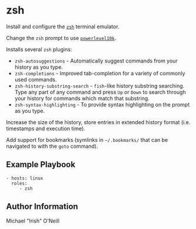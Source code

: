 # zsh

Install and configure the [`zsh`][zsh] terminal emulator.

Change the `zsh` prompt to use [`powerlevel10k`][pl10k].

Installs several `zsh` plugins:
- `zsh-autosuggestions` - Automatically suggest commands from your history as
  you type.
- `zsh-completions` - Improved tab-completion for a variety of commonly used
  commands.
- `zsh-history-substring-search` - `fish`-like history substring searching.
  Type any part of any command and press `Up` or `Down` to search through your
  history for commands which match that substring.
- `zsh-syntax-highlighting` - To provide syntax highlighting on the prompt as
  you type.

Increase the size of the history, store entries in extended history format
(i.e. timestamps and execution time).

Add support for bookmarks (symlinks in `~/.bookmarks/` that can be navigated to
with the `goto` command).

## Example Playbook

    - hosts: linux
      roles:
         - zsh

## Author Information

Michael "Irish" O'Neill

[zsh]: https://zsh.sourceforge.io/
[pl10k]: https://github.com/romkatv/powerlevel10k
